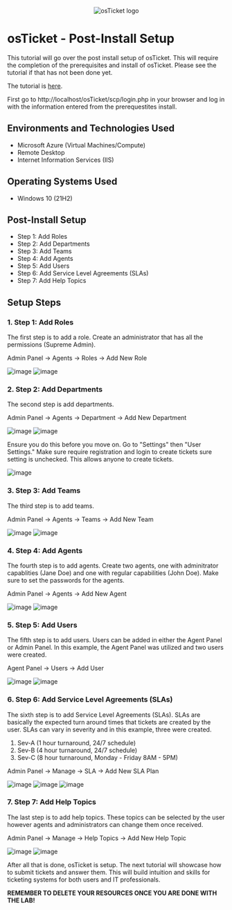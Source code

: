 <p align="center">
<img src="https://i.imgur.com/Clzj7Xs.png" alt="osTicket logo"/>
</p>

<h1>osTicket - Post-Install Setup</h1>
This tutorial will go over the post install setup of osTicket. This will require the completion of the prerequisites and install of osTicket. Please see the tutorial if that has not been done yet. 

<p></p>

The tutorial is [here](https://github.com/mathew-perez/osticket-prereqs/).

First go to http://localhost/osTicket/scp/login.php in your browser and log in with the information entered from the prerequestites install.


<h2>Environments and Technologies Used</h2>

- Microsoft Azure (Virtual Machines/Compute)
- Remote Desktop
- Internet Information Services (IIS)

<h2>Operating Systems Used </h2>

- Windows 10</b> (21H2)

<h2>Post-Install Setup</h2>

- Step 1: Add Roles
- Step 2: Add Departments
- Step 3: Add Teams
- Step 4: Add Agents
- Step 5: Add Users
- Step 6: Add Service Level Agreements (SLAs)
- Step 7: Add Help Topics

<h2>Setup Steps</h2>

<h3>1. Step 1: Add Roles</h3>
The first step is to add a role. Create an administrator that has all the permissions (Supreme Admin). 

Admin Panel -> Agents -> Roles -> Add New Role

![image](https://github.com/mathew-perez/post-install-config/assets/144407220/6154a4ec-2940-4a77-929a-832f63d18270)
![image](https://github.com/mathew-perez/post-install-config/assets/144407220/8d1dc1f0-a4c8-4ef3-82bb-fb4236ff4bf3)

</p>

<h3>2. Step 2: Add Departments</h3>
The second step is add departments. 

Admin Panel -> Agents -> Department -> Add New Department

![image](https://github.com/mathew-perez/post-install-config/assets/144407220/9a9e120e-90c9-4ca4-a0eb-21dd5eca64da)
![image](https://github.com/mathew-perez/post-install-config/assets/144407220/7913e645-14cb-4d0f-8f8f-3dc6accaa8b8)


Ensure you do this before you move on. Go to "Settings" then "User Settings." Make sure require registration and login to create tickets sure setting is unchecked. This allows anyone to create tickets. 

![image](https://github.com/mathew-perez/post-install-config/assets/144407220/c5b97324-1f01-4ee0-bd74-b83553d852d5)

<h3>3. Step 3: Add Teams</h3>
The third step is to add teams. 

Admin Panel -> Agents -> Teams -> Add New Team

![image](https://github.com/mathew-perez/post-install-config/assets/144407220/a2bfc8a9-bdf4-40c9-99b0-b7755f6a5868)
![image](https://github.com/mathew-perez/post-install-config/assets/144407220/8451834f-818c-497a-8590-a83ccdec24bf)

<h3>4. Step 4: Add Agents</h3>
The fourth step is to add agents. Create two agents, one with adminitrator capablities (Jane Doe) and one with regular capabilities (John Doe). Make sure to set the passwords for the agents. 

Admin Panel -> Agents -> Add New Agent

![image](https://github.com/mathew-perez/post-install-config/assets/144407220/bb3d3b4a-4b34-4983-ac64-23a4bd07bd8d)
![image](https://github.com/mathew-perez/post-install-config/assets/144407220/b256fca5-671b-468e-891b-c2260c594bbf)


<h3>5. Step 5: Add Users</h3>
The fifth step is to add users. Users can be added in either the Agent Panel or Admin Panel. In this example, the Agent Panel was utilized and two users were created. 

Agent Panel -> Users -> Add User

![image](https://github.com/mathew-perez/post-install-config/assets/144407220/f580e2c8-c683-4d26-a221-0f0ece561fed)
![image](https://github.com/mathew-perez/post-install-config/assets/144407220/241fb6e7-d579-487d-b8ce-59116bddf532)


<h3>6. Step 6: Add Service Level Agreements (SLAs)</h3>
The sixth step is to add Service Level Agreements (SLAs). SLAs are basically the expected turn around times that tickets are created by the user. SLAs can vary in severity and in this example, three were created. 

1. Sev-A (1 hour turnaround, 24/7 schedule)
2. Sev-B (4 hour turnaround, 24/7 schedule)
3. Sev-C (8 hour turnaround, Monday - Friday 8AM - 5PM)

Admin Panel -> Manage -> SLA -> Add New SLA Plan

![image](https://github.com/mathew-perez/post-install-config/assets/144407220/b61e0bab-ee35-4588-b0a0-c2e83bcdee03)
![image](https://github.com/mathew-perez/post-install-config/assets/144407220/96443978-a91c-4323-8a40-4051c69ba4da)
![image](https://github.com/mathew-perez/post-install-config/assets/144407220/ac3c7e41-8172-4d54-870f-6594d9db6103)


<h3>7. Step 7: Add Help Topics</h3>
The last step is to add help topics. These topics can be selected by the user however agents and administrators can change them once received. 

Admin Panel -> Manage -> Help Topics -> Add New Help Topic

![image](https://github.com/mathew-perez/post-install-config/assets/144407220/49890e94-fb9d-4cab-8c9d-d553aab33c6d)
![image](https://github.com/mathew-perez/post-install-config/assets/144407220/07b79597-433a-4051-b9a1-69717d97a1be)


After all that is done, osTicket is setup. The next tutorial will showcase how to submit tickets and answer them. This will build intuition and skills for ticketing systems for both users and IT professionals. 


**REMEMBER TO DELETE YOUR RESOURCES ONCE YOU ARE DONE WITH THE LAB!**
